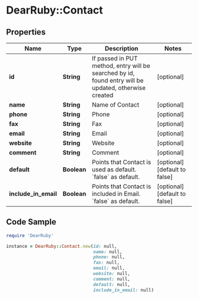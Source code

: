 # DearRuby::Contact

## Properties

Name | Type | Description | Notes
------------ | ------------- | ------------- | -------------
**id** | **String** | If passed in PUT method, entry will be searched by id, found entry will be updated, otherwise created | [optional] 
**name** | **String** | Name of Contact | [optional] 
**phone** | **String** | Phone | [optional] 
**fax** | **String** | Fax | [optional] 
**email** | **String** | Email | [optional] 
**website** | **String** | Website | [optional] 
**comment** | **String** | Comment | [optional] 
**default** | **Boolean** | Points that Contact is used as default. &#x60;false&#x60; as default. | [optional] [default to false]
**include_in_email** | **Boolean** | Points that Contact is included in Email. &#x60;false&#x60; as default. | [optional] [default to false]

## Code Sample

```ruby
require 'DearRuby'

instance = DearRuby::Contact.new(id: null,
                                 name: null,
                                 phone: null,
                                 fax: null,
                                 email: null,
                                 website: null,
                                 comment: null,
                                 default: null,
                                 include_in_email: null)
```


